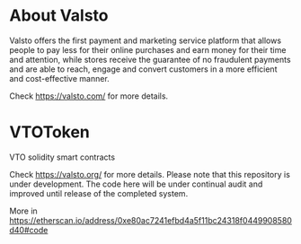 
# About Valsto
Valsto offers the first payment and marketing service platform that allows people to pay less for their online purchases and earn money for their time and attention, while stores receive the guarantee of no fraudulent payments and are able to reach, engage and convert customers in a more efficient and cost-effective manner.

Check https://valsto.com/ for more details.

# VTOToken
VTO solidity smart contracts

Check https://valsto.org/ for more details.
Please note that this repository is under development. The code here will be under continual audit and improved until release of the completed system.

More in
https://etherscan.io/address/0xe80ac7241efbd4a5f11bc24318f0449908580d40#code
